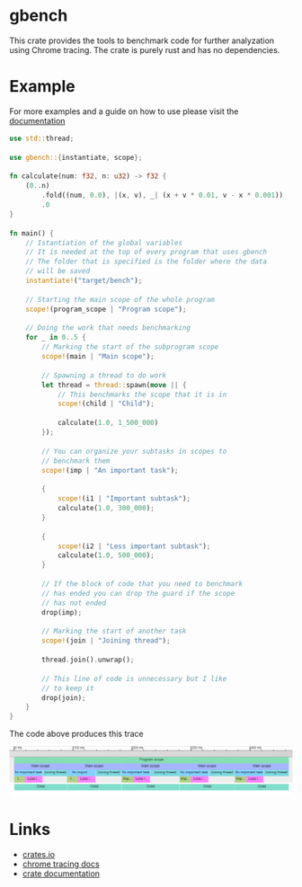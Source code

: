 # gbench

This crate provides the tools to benchmark code for further analyzation using Chrome tracing. The crate is purely rust and has no dependencies.

# Example

For more examples and a guide on how to use please visit the [documentation](https://docs.rs/gbench)

```rust
use std::thread;

use gbench::{instantiate, scope};

fn calculate(num: f32, n: u32) -> f32 {
    (0..n)
        .fold((num, 0.0), |(x, v), _| (x + v * 0.01, v - x * 0.001))
        .0
}

fn main() {
    // Istantiation of the global variables
    // It is needed at the top of every program that uses gbench
    // The folder that is specified is the folder where the data
    // will be saved
    instantiate!("target/bench");

    // Starting the main scope of the whole program
    scope!(program_scope | "Program scope");

    // Doing the work that needs benchmarking
    for _ in 0..5 {
        // Marking the start of the subprogram scope
        scope!(main | "Main scope");

        // Spawning a thread to do work
        let thread = thread::spawn(move || {
            // This benchmarks the scope that it is in
            scope!(child | "Child");

            calculate(1.0, 1_500_000)
        });

        // You can organize your subtasks in scopes to
        // benchmark them
        scope!(imp | "An important task");

        {
            scope!(i1 | "Important subtask");
            calculate(1.0, 300_000);
        }

        {
            scope!(i2 | "Less important subtask");
            calculate(1.0, 500_000);
        }

        // If the block of code that you need to benchmark
        // has ended you can drop the guard if the scope
        // has not ended
        drop(imp);

        // Marking the start of another task
        scope!(join | "Joining thread");

        thread.join().unwrap();

        // This line of code is unnecessary but I like
        // to keep it
        drop(join);
    }
}
```

The code above produces this trace

![image](assets/bench.png)

# Links

- [crates.io](https://crates.io/crates/gbench)
- [chrome tracing docs](https://docs.google.com/document/d/1CvAClvFfyA5R-PhYUmn5OOQtYMH4h6I0nSsKchNAySU/preview)
- [crate documentation](https://docs.rs/gbench)
